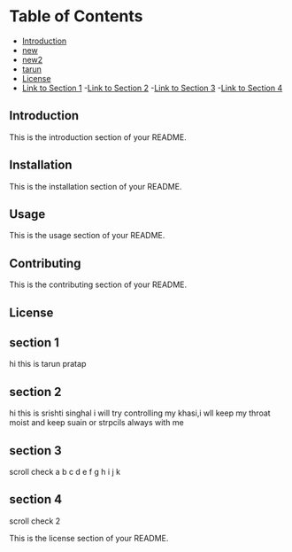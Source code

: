 # Table of Contents

- [Introduction](#introduction)
- [new](#installation)
- [new2](#usage)
- [tarun](#contributing)
- [License](#license)
- [Link to Section 1](#section-1)
-[Link to Section 2](#section-2)
-[Link to Section 3](#section-3) 
-[Link to Section 4](#section-4)

## Introduction <a name="introduction"></a>

This is the introduction section of your README.

## Installation <a name="installation"></a>

This is the installation section of your README.

## Usage <a name="usage"></a>

This is the usage section of your README.

## Contributing <a name="contributing"></a>

This is the contributing section of your README.

## License <a name="license"></a>
## section 1
hi this is tarun pratap
## section 2
hi this is srishti singhal
i will try controlling my khasi,i wll keep my throat moist
and keep suain or strpcils always with me

## section 3
scroll check
a
b
c
d
e
f
g
h
i
j
k

## section 4
scroll check 2


This is the license section of your README.
